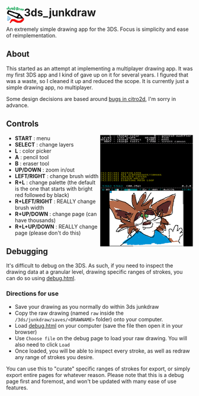 # 3ds_junkdraw <img alt="icon" align="left" src="icon.png">

An extremely simple drawing app for the 3DS. Focus is simplicity and ease of reimplementation.

## About
This started as an attempt at implementing a multiplayer drawing app. It was my first 3DS app and I
kind of gave up on it for several years. I figured that was a waste, so I cleaned it up and 
reduced the scope. It is currently just a simple drawing app, no multiplayer.

Some design decisions are based around [bugs in citro2d](https://github.com/devkitPro/citro2d/issues/31),
I'm sorry in advance.

## Controls
<img width="250" align="right" src="screenshot1.png" alt="screenshot">

* **START** : menu
* **SELECT** : change layers
* **L** : color picker
* **A** : pencil tool
* **B** : eraser tool
* **UP/DOWN** : zoom in/out
* **LEFT/RIGHT** : change brush width
* **R+L** : change palette (the default is the one that starts with bright red followed by black)
* **R+LEFT/RIGHT** : REALLY change brush width
* **R+UP/DOWN** : change page (can have thousands)
* **R+L+UP/DOWN** : REALLY change page (please don't do this)

## Debugging
It's difficult to debug on the 3DS. As such, if you need to inspect the drawing data at a granular
level, drawing specific ranges of strokes, you can do so using [debug.html](debug.html).

### Directions for use
- Save your drawing as you normally do within 3ds junkdraw
- Copy the raw drawing (named `raw` inside the `/3ds/junkdraw/saves/<DRAWNAME>` folder) onto your computer. 
- Load [debug.html](debug.html) on your computer (save the file then open it in your browser)
- Use `Choose file` on the debug page to load your raw drawing. You will also need to click `Load`
- Once loaded, you will be able to inspect every stroke, as well as redraw any range of strokes you desire.

You can use this to "curate" specific ranges of strokes for export, or simply export entire pages for 
whatever reason. Please note that this is a debug page first and foremost, and won't be updated with
many ease of use features.
